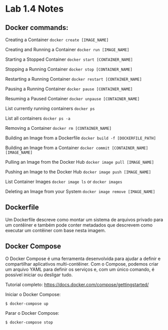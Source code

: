 # Lab 1.4 Notes

## Docker commands:

Creating a Container
`docker create [IMAGE_NAME]`

Creating and Running a Container
`docker run [IMAGE_NAME]`

Starting a Stopped Container
`docker start [CONTAINER_NAME]`

Stopping a Running Container
`docker stop [CONTAINER_NAME]`

Restarting a Running Container
`docker restart [CONTAINER_NAME]`

Pausing a Running Container
`docker pause [CONTAINER_NAME]`

Resuming a Paused Container
`docker unpause [CONTAINER_NAME]`

List currently running containers
`docker ps`

List all containers
`docker ps -a`

Removing a Container
`docker rm [CONTAINER_NAME]`

Building an Image from a Dockerfile
`docker build -f [DOCKERFILE_PATH]`


Building an Image from a Container
`docker commit [CONTAINER_NAME] [IMAGE_NAME]`

Pulling an Image from the Docker Hub
`docker image pull [IMAGE_NAME]`

Pushing an Image to the Docker Hub
`docker image push [IMAGE_NAME]`

List Container Images
`docker image ls` or `docker images`

Deleting an Image from your System
`docker image remove [IMAGE_NAME]`

## Dockerfile

Um Dockerfile descreve como montar um sistema de arquivos privado para um contêiner e também pode conter metadados que descrevem como executar um contêiner com base nesta imagem.


## Docker Compose

O Docker Compose é uma ferramenta desenvolvida para ajudar a definir e compartilhar aplicativos multi-contêiner. Com o Compose, podemos criar um arquivo YAML para definir os serviços e, com um único comando, é possível iniciar ou desligar tudo.

Tutorial completo: https://docs.docker.com/compose/gettingstarted/

Iniciar o Docker Compose:
```
$ docker-compose up
```

Parar o Docker Compose:
```
$ docker-compose stop
```